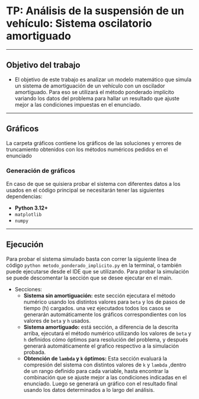 # TP: Análisis de la suspensión de un vehículo: Sistema oscilatorio amortiguado

---

## Objetivo del trabajo
- El objetivo de este trabajo es analizar un modelo matemático que simula un sistema de amortiguación de un vehículo con un oscilador amortiguado. Para eso se utilizará el método ponderado implícito variando los datos del problema para hallar un resultado que ajuste mejor a las condiciones impuestas en el enunciado.
---
## Gráficos
La carpeta gráficos contiene los gráficos de las soluciones y errores de truncamiento obtenidos con los métodos numéricos pedidos en el enunciado
 
### Generación de gráficos
   En caso de que se quisiera probar el sistema con diferentes datos a los usados en el código principal se necesitarán tener las siguientes dependencias:
  - **Python 3.12+**
  - `matplotlib`
  - `numpy`
---
## Ejecución 
Para probar el sistema simulado basta con correr la siguiente línea de código `python metodo_ponderado_implicito.py` en la terminal, o también puede ejecutarse desde el IDE que se utilizando. 
Para probar la simulación se puede descomentar la sección que se desee ejecutar en el main.
- Secciones:
  - **Sistema sin amortiguación:** este sección ejecutara el método numérico usando los distintos valores para `beta` y los de pasos de tiempo (h) cargados. una vez ejecutados todos los casos se generarán automáticamente los gráficos correspondientes con los valores de `beta` y `h` usados.
  - **Sistema amortiguado:** está sección, a diferencia de la descrita arriba, ejecutará el método numérico utilizando los valores de `beta` y `h` definidos cómo óptimos para resolución del problema, y después generará automáticamente el grafico respectivo a la simulación probada.
  - **Obtención de `lambda` y `k` óptimos:** Esta sección evaluará la compresión del sistema con distintos valores de `k` y `lambda` ,dentro de un rango definido para cada variable, hasta encontrar la combinación que se ajuste mejor a las condiciones indicadas en el enunciado. Luego se generará un gráfico con el resultado final usando los datos determinados a lo largo del análisis.
